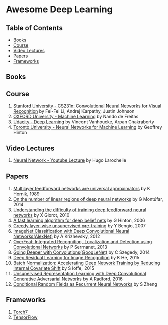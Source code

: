 # Awesome Deep Learning


## Table of Contents

- [Books](#books)
- [Course](#course)
- [Video Lectures](#video-lectures)
- [Papers](#papers)
- [Frameworks](#frameworks)

## Books



## Course

1. [Stanford University - CS231n: Convolutional Neural Networks for Visual Recognition](http://cs231n.stanford.edu/index.html) by Fei-Fei Li, Andrej Karpathy, Justin Johnson
2. [OXFORD University - Machine Learning](https://www.cs.ox.ac.uk/people/nando.defreitas/machinelearning/) by Nando de Freitas
3. [Udacity - Deep Learning](https://www.udacity.com/course/deep-learning--ud730) by Vincent Vanhoucke, Arpan Chakraborty
4. [Toronto University - Neural Networks for Machine Learning](https://www.coursera.org/course/neuralnets) by Geoffrey Hinton


## Video Lectures

1. [Neural Network - Youtube Lecture](http://info.usherbrooke.ca/hlarochelle/neural_networks/content.html) by Hugo Larochelle

## Papers

1. [Multilayer feedforward networks are universal approximators](http://deeplearning.cs.cmu.edu/pdfs/Kornick_et_al.pdf) by K Hornik, 1989
2. [On the number of linear regions of deep neural networks](http://arxiv.org/abs/1402.1869) by G Montúfar, 2014
3. [Understanding the difficulty of training deep feedforward neural networks](http://jmlr.org/proceedings/papers/v9/glorot10a/glorot10a.pdf) by X Glorot, 2010
4. [A fast learning algorithm for deep belief nets](https://www.cs.toronto.edu/~hinton/absps/fastnc.pdf) by G Hinton, 2006
5. [Greedy layer-wise unsupervised pre-training](https://papers.nips.cc/paper/3048-greedy-layer-wise-training-of-deep-networks.pdf) by Y Bengio, 2007
6. [ImageNet Classification with Deep Convolutional
Neural Networks(AlexNet)](http://papers.nips.cc/paper/4824-imagenet-classification-with-deep-convolutional-neural-networks.pdf) by A Krizhevsky, 2012
7. [OverFeat: Integrated Recognition, Localization and Detection using Convolutional Networks](http://arxiv.org/abs/1312.6229) by P Sermanet, 2013
8. [Going Deeper with Convolutions(GoogLeNet)](http://arxiv.org/abs/1409.4842) by C Szegedy, 2014
9. [Deep Residual Learning for Image Recognition](http://arxiv.org/abs/1512.03385) by K He, 2015
10. [Batch Normalization: Accelerating Deep Network Training by Reducing Internal Covariate Shift](http://arxiv.org/abs/1502.03167) by S Ioffe, 2015
11. [Unsupervised Representation Learning with Deep Convolutional Generative Adversarial Networks](http://arxiv.org/abs/1511.06434) by A Radford, 2016
12. [Conditional Random Fields as Recurrent Neural Networks](http://www.robots.ox.ac.uk/~szheng/papers/CRFasRNN.pdf) by S Zheng

## Frameworks

1. [Torch7](http://torch.ch/) 
2. [TensorFlow](https://www.tensorflow.org/)

